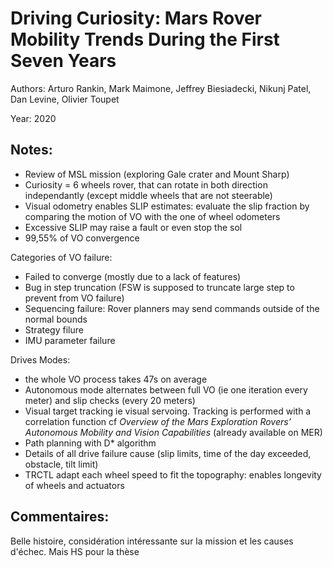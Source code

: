 # Driving Curiosity: Mars Rover Mobility Trends During the First Seven Years

Authors: Arturo Rankin, Mark Maimone, Jeffrey Biesiadecki, Nikunj Patel, Dan Levine, Olivier Toupet

Year: 2020

Notes:
---
* Review of MSL mission (exploring Gale crater and Mount Sharp)
* Curiosity = 6 wheels rover, that can rotate in both direction independantly (except middle wheels that are not steerable)
* Visual odometry enables SLIP estimates: evaluate the slip fraction by comparing the motion of VO with the one of wheel odometers
* Excessive SLIP may raise a fault or even stop the sol
* 99,55% of VO convergence

Categories of VO failure:

* Failed to converge (mostly due to a lack of features)
* Bug in step truncation (FSW is supposed to truncate large step to prevent from VO failure)
* Sequencing failure: Rover planners may send commands outside of the normal bounds
* Strategy filure
* IMU parameter failure 

Drives Modes:

* the whole VO process takes 47s on average
* Autonomous mode alternates between full VO (ie one iteration every meter) and slip checks (every 20 meters)
* Visual target tracking ie visual servoing. Tracking is performed with a correlation function cf *Overview of the Mars Exploration Rovers’
Autonomous Mobility and Vision Capabilities* (already available on MER)
* Path planning with D* algorithm
* Details of all drive failure cause (slip limits, time of the day exceeded, obstacle, tilt limit)
* TRCTL adapt each wheel speed to fit the topography: enables longevity of wheels and actuators

Commentaires:
---
Belle histoire, considération intéressante sur la mission et les causes d'échec. Mais HS pour la thèse